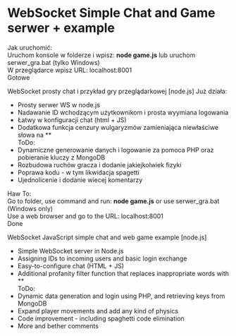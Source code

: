 # WebSocket Simple Chat and Game serwer + example
Jak uruchomić:<br />
Uruchom konsole w folderze i wpisz: <b>node game.js</b> lub uruchom serwer_gra.bat (tylko Windows)<br />
W przeglądarce wpisz URL: localhost:8001<br />
Gotowe

WebSocket prosty chat i przykład gry przeglądarkowej [node.js]
Już działa:
- Prosty serwer WS w node.js
- Nadawanie ID wchodzącym użytkownikom i prosta wyymiana logowania
- Łatwy w konfiguracji chat (html + JS)
- Dodatkowa funkcja cenzury wulgaryzmów zamieniająca niewłaściwe słowa na **<br />
ToDo: <br />
- Dynamiczne generowanie danych i logowanie za pomoca PHP oraz pobieranie kluczy z MongoDB
- Rozbudowa ruchów gracza i dodanie jakiejkolwiek fizyki
- Poprawa kodu - w tym likwidacja spagetti
- Ujednolicenie i dodanie wiecej komentarzy

Haw To:<br />
Go to folder, use command and run: <b>node game.js</b> or use serwer_gra.bat (Windows only)<br />
Use a web browser and go to the URL: localhost:8001 <br />
Done<br />

WebSocket JavaScript simple chat and web game example [node.js]<br />
- Simple WebSocket server in Node.js
- Assigning IDs to incoming users and basic login exchange
- Easy-to-configure chat (HTML + JS)
- Additional profanity filter function that replaces inappropriate words with **<br />
ToDo:<br />
- Dynamic data generation and login using PHP, and retrieving keys from MongoDB
- Expand player movements and add any kind of physics
- Code improvement - including spaghetti code elimination
- More and bether comments

